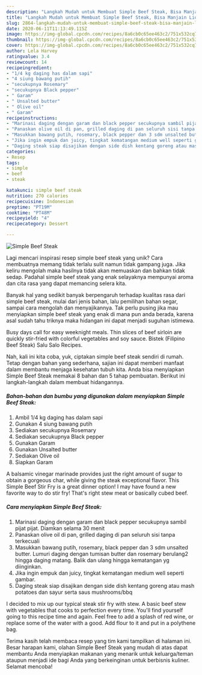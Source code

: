 ```yaml
---
description: "Langkah Mudah untuk Membuat Simple Beef Steak, Bisa Manjain Lidah"
title: "Langkah Mudah untuk Membuat Simple Beef Steak, Bisa Manjain Lidah"
slug: 2864-langkah-mudah-untuk-membuat-simple-beef-steak-bisa-manjain-lidah
date: 2020-06-11T11:13:49.115Z
image: https://img-global.cpcdn.com/recipes/8a6cb0c65ee463c2/751x532cq70/simple-beef-steak-foto-resep-utama.jpg
thumbnail: https://img-global.cpcdn.com/recipes/8a6cb0c65ee463c2/751x532cq70/simple-beef-steak-foto-resep-utama.jpg
cover: https://img-global.cpcdn.com/recipes/8a6cb0c65ee463c2/751x532cq70/simple-beef-steak-foto-resep-utama.jpg
author: Lela Harvey
ratingvalue: 3.4
reviewcount: 14
recipeingredient:
- "1/4 kg daging has dalam sapi"
- "4 siung bawang putih"
- "secukupnya Rosemary"
- "secukupnya Black pepper"
- " Garam"
- " Unsalted butter"
- " Olive oil"
- " Garam"
recipeinstructions:
- "Marinasi daging dengan garam dan black pepper secukupnya sambil pijat pijat. Diamkan selama 30 menit"
- "Panaskan olive oil di pan, grilled daging di pan seluruh sisi tanpa terkecuali"
- "Masukkan bawang putih, rosemary, black pepper dan 3 sdm unsalted butter. Lumuri daging dengan tumisan butter dan rosemary berulang2 hingga daging matang. Balik dan ulang hingga kematangan yg diinginkan."
- "Jika ingin empuk dan juicy, tingkat kematangan medium well seperti gambar."
- "Daging steak siap disajikan dengan side dish kentang goreng atau mash potatoes dan sayur serta saus mushrooms/bbq"
categories:
- Resep
tags:
- simple
- beef
- steak

katakunci: simple beef steak 
nutrition: 270 calories
recipecuisine: Indonesian
preptime: "PT19M"
cooktime: "PT48M"
recipeyield: "4"
recipecategory: Dessert

---
```



![Simple Beef Steak](https://img-global.cpcdn.com/recipes/8a6cb0c65ee463c2/751x532cq70/simple-beef-steak-foto-resep-utama.jpg)

Lagi mencari inspirasi resep simple beef steak yang unik? Cara membuatnya memang tidak terlalu sulit namun tidak gampang juga. Jika keliru mengolah maka hasilnya tidak akan memuaskan dan bahkan tidak sedap. Padahal simple beef steak yang enak selayaknya mempunyai aroma dan cita rasa yang dapat memancing selera kita.

Banyak hal yang sedikit banyak berpengaruh terhadap kualitas rasa dari simple beef steak, mulai dari jenis bahan, lalu pemilihan bahan segar, sampai cara mengolah dan menyajikannya. Tak perlu pusing jika mau menyiapkan simple beef steak yang enak di mana pun anda berada, karena asal sudah tahu triknya maka hidangan ini dapat menjadi suguhan istimewa.

Busy days call for easy weeknight meals. Thin slices of beef sirloin are quickly stir-fried with colorful vegetables and soy sauce. Bistek (Filipino Beef Steak) Salu Salo Recipes.


Nah, kali ini kita coba, yuk, ciptakan simple beef steak sendiri di rumah. Tetap dengan bahan yang sederhana, sajian ini dapat memberi manfaat dalam membantu menjaga kesehatan tubuh kita. Anda bisa menyiapkan Simple Beef Steak memakai 8 bahan dan 5 tahap pembuatan. Berikut ini langkah-langkah dalam membuat hidangannya.

<!--inarticleads1-->

##### Bahan-bahan dan bumbu yang digunakan dalam menyiapkan Simple Beef Steak:

1. Ambil 1/4 kg daging has dalam sapi
1. Gunakan 4 siung bawang putih
1. Sediakan secukupnya Rosemary
1. Sediakan secukupnya Black pepper
1. Gunakan  Garam
1. Gunakan  Unsalted butter
1. Sediakan  Olive oil
1. Siapkan  Garam


A balsamic vinegar marinade provides just the right amount of sugar to obtain a gorgeous char, while giving the steak exceptional flavor. This Simple Beef Stir Fry is a great dinner option! I may have found a new favorite way to do stir fry! That&#39;s right stew meat or basically cubed beef. 

<!--inarticleads2-->

##### Cara menyiapkan Simple Beef Steak:

1. Marinasi daging dengan garam dan black pepper secukupnya sambil pijat pijat. Diamkan selama 30 menit
1. Panaskan olive oil di pan, grilled daging di pan seluruh sisi tanpa terkecuali
1. Masukkan bawang putih, rosemary, black pepper dan 3 sdm unsalted butter. Lumuri daging dengan tumisan butter dan rosemary berulang2 hingga daging matang. Balik dan ulang hingga kematangan yg diinginkan.
1. Jika ingin empuk dan juicy, tingkat kematangan medium well seperti gambar.
1. Daging steak siap disajikan dengan side dish kentang goreng atau mash potatoes dan sayur serta saus mushrooms/bbq


I decided to mix up our typical steak stir fry with stew. A basic beef stew with vegetables that cooks to perfection every time. You&#39;ll find yourself going to this recipe time and again. Feel free to add a splash of red wine, or replace some of the water with a good. Add flour to it and put in a polythene bag. 

Terima kasih telah membaca resep yang tim kami tampilkan di halaman ini. Besar harapan kami, olahan Simple Beef Steak yang mudah di atas dapat membantu Anda menyiapkan makanan yang menarik untuk keluarga/teman ataupun menjadi ide bagi Anda yang berkeinginan untuk berbisnis kuliner. Selamat mencoba!
